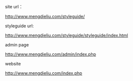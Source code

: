 site url：

http://www.mengdieliu.com/styleguide/

styleguide url:

http://www.mengdieliu.com/styleguide/styleguide/index.html

admin page

http://www.mengdieliu.com/admin/index.php

 website
 
 http://www.mengdieliu.com/index.php

